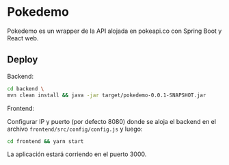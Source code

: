 # Pokedemo

Pokedemo es un wrapper de la API alojada en pokeapi.co con Spring Boot y React web.

## Deploy

Backend:

```bash
cd backend \
mvn clean install && java -jar target/pokedemo-0.0.1-SNAPSHOT.jar
```


Frontend:

Configurar IP y puerto (por defecto 8080) donde se aloja el backend en el archivo ```frontend/src/config/config.js``` y luego:


```bash
cd frontend && yarn start
```

La aplicación estará corriendo en el puerto 3000.
